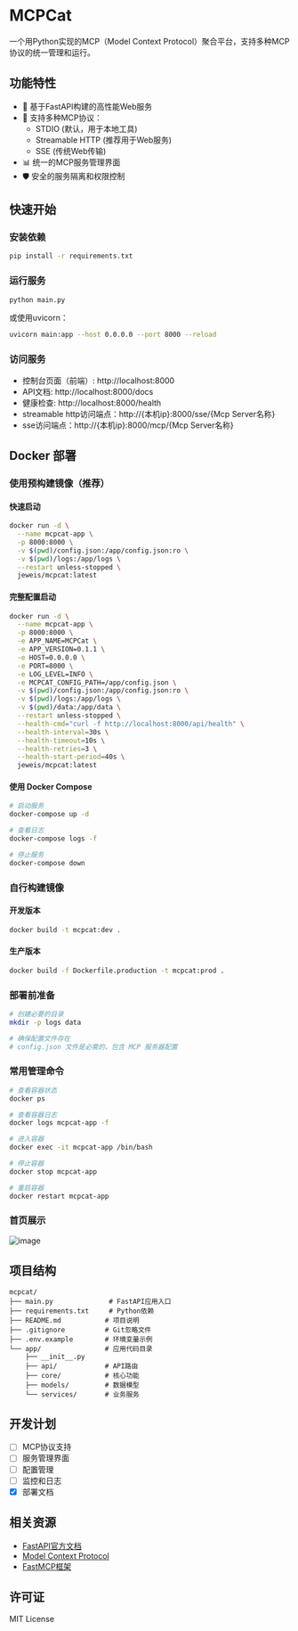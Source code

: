# MCPCat

一个用Python实现的MCP（Model Context Protocol）聚合平台，支持多种MCP协议的统一管理和运行。

## 功能特性

- 🚀 基于FastAPI构建的高性能Web服务
- 🔌 支持多种MCP协议：
  - STDIO (默认，用于本地工具)
  - Streamable HTTP (推荐用于Web服务)
  - SSE (传统Web传输)
- 📊 统一的MCP服务管理界面
- 🛡️ 安全的服务隔离和权限控制

## 快速开始

### 安装依赖

```bash
pip install -r requirements.txt
```

### 运行服务

```bash
python main.py
```

或使用uvicorn：

```bash
uvicorn main:app --host 0.0.0.0 --port 8000 --reload
```

### 访问服务

- 控制台页面（前端）: http://localhost:8000
- API文档: http://localhost:8000/docs
- 健康检查: http://localhost:8000/health
- streamable http访问端点：http://{本机ip}:8000/sse/{Mcp Server名称}
- sse访问端点：http://{本机ip}:8000/mcp/{Mcp Server名称}

## Docker 部署

### 使用预构建镜像（推荐）

#### 快速启动

```bash
docker run -d \
  --name mcpcat-app \
  -p 8000:8000 \
  -v $(pwd)/config.json:/app/config.json:ro \
  -v $(pwd)/logs:/app/logs \
  --restart unless-stopped \
  jeweis/mcpcat:latest
```

#### 完整配置启动

```bash
docker run -d \
  --name mcpcat-app \
  -p 8000:8000 \
  -e APP_NAME=MCPCat \
  -e APP_VERSION=0.1.1 \
  -e HOST=0.0.0.0 \
  -e PORT=8000 \
  -e LOG_LEVEL=INFO \
  -e MCPCAT_CONFIG_PATH=/app/config.json \
  -v $(pwd)/config.json:/app/config.json:ro \
  -v $(pwd)/logs:/app/logs \
  -v $(pwd)/data:/app/data \
  --restart unless-stopped \
  --health-cmd="curl -f http://localhost:8000/api/health" \
  --health-interval=30s \
  --health-timeout=10s \
  --health-retries=3 \
  --health-start-period=40s \
  jeweis/mcpcat:latest
```

#### 使用 Docker Compose

```bash
# 启动服务
docker-compose up -d

# 查看日志
docker-compose logs -f

# 停止服务
docker-compose down
```

### 自行构建镜像

#### 开发版本

```bash
docker build -t mcpcat:dev .
```

#### 生产版本

```bash
docker build -f Dockerfile.production -t mcpcat:prod .
```

### 部署前准备

```bash
# 创建必要的目录
mkdir -p logs data

# 确保配置文件存在
# config.json 文件是必需的，包含 MCP 服务器配置
```

### 常用管理命令

```bash
# 查看容器状态
docker ps

# 查看容器日志
docker logs mcpcat-app -f

# 进入容器
docker exec -it mcpcat-app /bin/bash

# 停止容器
docker stop mcpcat-app

# 重启容器
docker restart mcpcat-app
```

### 首页展示
  ![image](https://github.com/user-attachments/assets/ad70c84d-ee00-48e6-b22f-986c9c0a5c1b)


## 项目结构

```
mcpcat/
├── main.py              # FastAPI应用入口
├── requirements.txt     # Python依赖
├── README.md           # 项目说明
├── .gitignore          # Git忽略文件
├── .env.example        # 环境变量示例
└── app/                # 应用代码目录
    ├── __init__.py
    ├── api/            # API路由
    ├── core/           # 核心功能
    ├── models/         # 数据模型
    └── services/       # 业务服务
```

## 开发计划

- [ ] MCP协议支持
- [ ] 服务管理界面
- [ ] 配置管理
- [ ] 监控和日志
- [x] 部署文档

## 相关资源

- [FastAPI官方文档](https://fastapi.tiangolo.com/)
- [Model Context Protocol](https://modelcontextprotocol.io/introduction)
- [FastMCP框架](https://gofastmcp.com/getting-started/welcome)

## 许可证

MIT License
